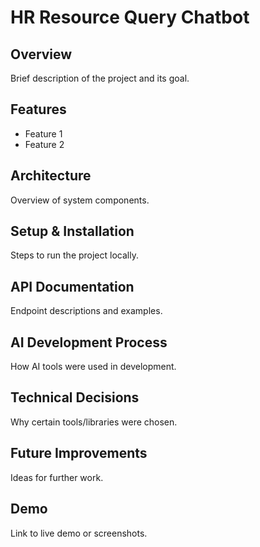 # HR Resource Query Chatbot

## Overview
Brief description of the project and its goal.

## Features
- Feature 1
- Feature 2

## Architecture
Overview of system components.

## Setup & Installation
Steps to run the project locally.

## API Documentation
Endpoint descriptions and examples.

## AI Development Process
How AI tools were used in development.

## Technical Decisions
Why certain tools/libraries were chosen.

## Future Improvements
Ideas for further work.

## Demo
Link to live demo or screenshots.
